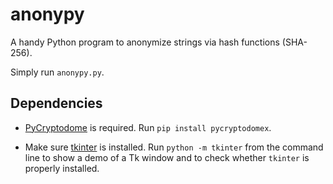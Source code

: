 # anonypy
A handy Python program to anonymize strings via hash functions (SHA-256).

Simply run `anonypy.py`.

## Dependencies
* [PyCryptodome](https://pypi.org/project/pycryptodome) is required. Run `pip install pycryptodomex`.

* Make sure [tkinter](https://docs.python.org/3/library/tkinter.html) is installed. Run ```python -m tkinter``` from the command line to show a demo of a Tk window and to check whether `tkinter` is properly installed.
